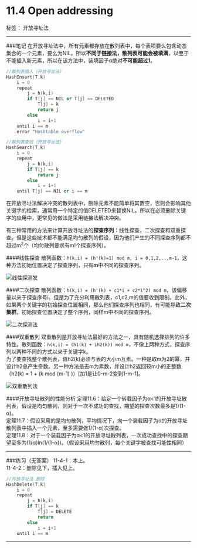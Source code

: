 ﻿# 11.4 Open addressing

标签： 开放寻址法

---

###笔记
在开放寻址法中，所有元素都存放在散列表中，每个表项要么包含动态集合的一个元素，要么为NIL。所以**不同于链接法，散列表可能会被填满**，以至于不能插入新元素，所以在该方法中，装填因子α绝对**不可能超过1**。

```c++
//散列表插入（开放寻址法）
HashInsert(T,k)
    i = 0
    repeat
        j = h(k,i)
        if T[j] == NIL or T[j] == DELETED
            T[j] = k
            return j
        else
            i = i+1
    until i == m
    error "Hashtable overflow"
```

```c++
//散列表查找（开放寻址法）
HashSearch(T,k)
    i = 0
    repeat
        j = h(k,i)
        if T[j] == k
            return j
        else
            i = i+1
    until T[j] == NIL or i == m
```
在开放寻址法解决冲突的散列表中，删除元素不能简单将其置空，否则会影响其他关键字的检索，通常用一个特定的值DELETED来替换NIL。所以在必须删除关键字的应用中，更常见的做法是采用链接法解决冲突。

有三种常用的方法来计算开放寻址法的**探查序列**：线性探查，二次探查和双重探查。但是这些技术都不能满足均匀散列的假设，因为他们产生的不同探查序列都不超过m<sup>2</sup>个（均匀散列要求有m!个探查序列）。

####线性探查
散列函数：`h(k,i) = (h'(k)=1) mod m, i = 0,1,2,..,m-1`，这种方法初始位置决定了探查序列，只有**m**中不同的探查序列。

![线性探测发][1]

####二次探查
散列函数：`h(k,i) = (h'(k) + c1*i + c2*i^2) mod m`，该偏移量以来于探查序号i。但是为了充分利用散列表，c1,c2,m的值要收到限制。此外，如果两个关键字的初始探查位置相同，那么他们探查序列也相同，有可能导致**二次集群**。初始探查位置决定了整个序列，同样m中不同的探查序列。

![二次探测法][2]

####双重散列
双重散列是开放寻址法最好的方法之一，具有随机选择排列的许多特性。散列函数：`h(k,i) = (h1(k) + ih2(k)) mod m`，不像上两种方式，探查序列以两种不同的方式以来于关键字k。  
为了要查找整个散列表，值h2(k)必须与表的大小m互素。一种是取m为2的幂，并设计h2总产生奇数。另一种方法是去m为素数，并设计h2返回较m小的正整数（h2(k) = 1 + (k mod (m-1) )）[加1是让0-m-2变到1-m-1]。

![双重散列法][3]

####开放寻址散列的性能分析
定理11.6：给定一个转载因子为α<1的开放寻址散列表，假设是均匀散列，则对于一次不成功的查找，期望的探查次数最多是1/(1-α)。  
定理11.7：假设采用的是均匀散列，平均情况下，向一个装载因子为α的开放寻址散列表中插入一个元素，至多需要做1/(1-α)次探查。  
定理11.8：对于一个装载因子为α<1的开放寻址散列表，一次成功查找中的探查期望至多为(1/α)ln(1/(1-α))。（假设采用均匀散列，每个关键字被查找可能性相同）

---
###练习（无答案）
11-4-1：本上。  
11-4-2：删除见下，插入见上。
```c++
//开放寻址法 删除
HashDelete(T,k)
    i = 0
    repeat
        j = h(k,i)
        if T[j] == k
            T[j] = DELETE
            return
        else
            i = i+1
    until i == m
```

---


  [1]: https://github.com/wj1066/pictures/blob/master/CLRS/11.4-1.jpg
  [2]: https://github.com/wj1066/pictures/blob/master/CLRS/11.4-2.jpg
  [3]: https://github.com/wj1066/pictures/blob/master/CLRS/11.4-3.jpg